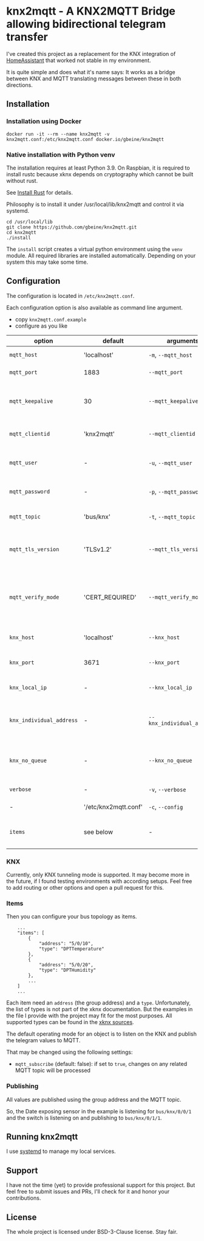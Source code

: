 # knx2mqtt - A KNX2MQTT Bridge allowing bidirectional telegram transfer

I've created this project as a replacement for the KNX integration of [HomeAssistant](https://home-assistant.io/) that worked not stable in my environment.

It is quite simple and does what it's name says: It works as a bridge between KNX and MQTT translating messages between these in both directions.

## Installation

### Installation using Docker

```
docker run -it --rm --name knx2mqtt -v knx2mqtt.conf:/etc/knx2mqtt.conf docker.io/gbeine/knx2mqtt
```

### Native installation with Python venv

The installation requires at least Python 3.9.
On Raspbian, it is required to install rustc because xknx depends on cryptography which cannot be built without rust.

See [Install Rust](https://www.rust-lang.org/tools/install) for details.

Philosophy is to install it under /usr/local/lib/knx2mqtt and control it via systemd.

```
cd /usr/local/lib
git clone https://github.com/gbeine/knx2mqtt.git
cd knx2mqtt
./install
```

The `install` script creates a virtual python environment using the `venv` module.
All required libraries are installed automatically.
Depending on your system this may take some time.

## Configuration

The configuration is located in `/etc/knx2mqtt.conf`.

Each configuration option is also available as command line argument.

- copy `knx2mqtt.conf.example`
- configure as you like

| option                   | default              | arguments                  | comment                                                                                |
|--------------------------|----------------------|----------------------------|----------------------------------------------------------------------------------------|
| `mqtt_host`              | 'localhost'          | `-m`, `--mqtt_host`        | The hostname of the MQTT server.                                                       |
| `mqtt_port`              | 1883                 | `--mqtt_port`              | The port of the MQTT server.                                                           |
| `mqtt_keepalive`         | 30                   | `--mqtt_keepalive`         | The keep alive interval for the MQTT server connection in seconds.                     |
| `mqtt_clientid`          | 'knx2mqtt'           | `--mqtt_clientid`          | The clientid to send to the MQTT server.                                               |
| `mqtt_user`              | -                    | `-u`, `--mqtt_user`        | The username for the MQTT server connection.                                           |
| `mqtt_password`          | -                    | `-p`, `--mqtt_password`    | The password for the MQTT server connection.                                           |
| `mqtt_topic`             | 'bus/knx'            | `-t`, `--mqtt_topic`       | The topic to publish MQTT message.                                                     |
| `mqtt_tls_version`       | 'TLSv1.2'            | `--mqtt_tls_version`       | The TLS version to use for MQTT. One of TLSv1, TLSv1.1, TLSv1.2.                       |
| `mqtt_verify_mode`       | 'CERT_REQUIRED'      | `--mqtt_verify_mode`       | The SSL certificate verification mode. One of CERT_NONE, CERT_OPTIONAL, CERT_REQUIRED. |
| `knx_host`               | 'localhost'          | `--knx_host`               | The address of the KNX tunnel device.                                                  |
| `knx_port`               | 3671                 | `--knx_port`               | The port of the KNX tunnel device.                                                     |
| `knx_local_ip`           | -                    | `--knx_local_ip`           | The ip address of the system that connects to KNX.                                     |
| `knx_individual_address` | -                    | `--knx_individual_address` | The group address of the system that send telegrams to KNX.                            |
| `knx_no_queue`           | -                    | `--knx_no_queue`           | Workaround for scheduling problems of XKNX telegram queue.                             |
| `verbose`                | -                    | `-v`, `--verbose`          | Be verbose while running.                                                              |
| -                        | '/etc/knx2mqtt.conf' | `-c`, `--config`           | The path to the config file.                                                           |
| `items`                  | see below            | -                          | The configuration for the items on the KNX bus.                                        |

### KNX

Currently, only KNX tunneling mode is supported.
It may become more in the future, if I found testing environments with according setups.
Feel free to add routing or other options and open a pull request for this.

### Items

Then you can configure your bus topology as items.

```
    ...
    "items": [
        {
            "address": "5/0/10",
            "type": "DPTTemperature"
        },
        {
            "address": "5/0/20",
            "type": "DPTHumidity"
        },
        ...
    ]
    ...
```

Each item need an `address` (the group address) and a `type`.
Unfortunately, the list of types is not part of the xknx documentation.
But the examples in the file I provide with the project may fit for the most purposes.
All supported types can be found in the [xknx sources](https://github.com/XKNX/xknx/blob/main/xknx/dpt/__init__.py).

The default operating mode for an object is to listen on the KNX and publish the telegram values to MQTT.

That may be changed using the following settings:

* `mqtt_subscribe` (default: false): if set to `true`, changes on any related MQTT topic will be processed

### Publishing

All values are published using the group address and the MQTT topic.

So, the Date exposing sensor in the example is listening for `bus/knx/0/0/1` and the switch is listening on and publishing to `bus/knx/0/1/1`.

## Running knx2mqtt

I use [systemd](https://systemd.io/) to manage my local services.

## Support

I have not the time (yet) to provide professional support for this project.
But feel free to submit issues and PRs, I'll check for it and honor your contributions.

## License

The whole project is licensed under BSD-3-Clause license. Stay fair.
